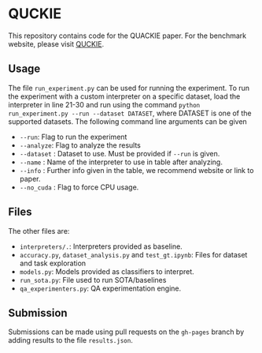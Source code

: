 # QUCKIE
This repository contains code for the QUACKIE paper. For the benchmark website, please visit [QUCKIE](link).

## Usage
The file `run_experiment.py` can be used for running the experiment. To run the experiment with a custom interpreter on a specific dataset, load the interpreter in line 21-30 and run using the command `python run_experiment.py --run --dataset DATASET`, where DATASET is one of the supported datasets. The following command line arguments can be given
- `--run`: Flag to run the experiment
- `--analyze`: Flag to analyze the results
- `--dataset` : Dataset to use. Must be provided if `--run` is given.
- `--name` : Name of the interpreter to use in table after analyzing.
- `--info` : Further info given in the table, we recommend website or link to paper.
- `--no_cuda` : Flag to force CPU usage.

## Files
The other files are:
- `interpreters/.`: Interpreters provided as baseline.
- `accuracy.py`, `dataset_analysis.py` and `test_gt.ipynb`: Files for dataset and task exploration
- `models.py`: Models provided as classifiers to interpret.
- `run_sota.py`: File used to run SOTA/baselines
- `qa_experimenters.py`: QA experimentation engine.

## Submission
Submissions can be made using pull requests on the `gh-pages` branch by adding results to the file `results.json`.
